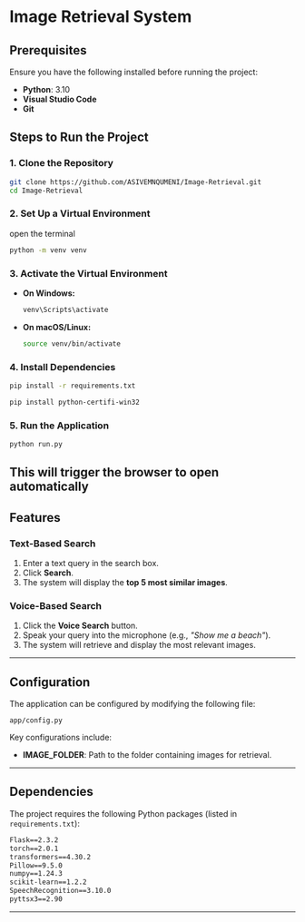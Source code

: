 # Image Retrieval System

## Prerequisites

Ensure you have the following installed before running the project:

- **Python**: 3.10
- **Visual Studio Code**
- **Git**

## Steps to Run the Project

### 1. Clone the Repository
```sh
git clone https://github.com/ASIVEMNQUMENI/Image-Retrieval.git
cd Image-Retrieval
```

### 2. Set Up a Virtual Environment
open the terminal
```sh
python -m venv venv
```

### 3. Activate the Virtual Environment
- **On Windows:**
  ```sh
  venv\Scripts\activate
  ```
- **On macOS/Linux:**
  ```sh
  source venv/bin/activate
  ```

### 4. Install Dependencies
```sh
pip install -r requirements.txt
```
```sh
pip install python-certifi-win32
```

### 5. Run the Application
```sh
python run.py
```
This will trigger the browser to open automatically
---

## Features

### **Text-Based Search**
1. Enter a text query in the search box.
2. Click **Search**.
3. The system will display the **top 5 most similar images**.

### **Voice-Based Search**
1. Click the **Voice Search** button.
2. Speak your query into the microphone (e.g., *"Show me a beach"*).
3. The system will retrieve and display the most relevant images.

---

## Configuration
The application can be configured by modifying the following file:
```
app/config.py
```
Key configurations include:
- **IMAGE_FOLDER**: Path to the folder containing images for retrieval.

---

## Dependencies
The project requires the following Python packages (listed in `requirements.txt`):
```txt
Flask==2.3.2
torch==2.0.1
transformers==4.30.2
Pillow==9.5.0
numpy==1.24.3
scikit-learn==1.2.2
SpeechRecognition==3.10.0
pyttsx3==2.90
```

---


